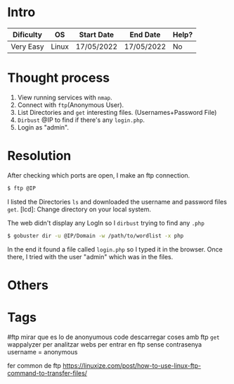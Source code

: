 # Intro
| Dificulty | OS | Start Date | End Date | Help? |
|---|---|---|---|---|
| Very Easy | Linux | 17/05/2022 | 17/05/2022 | No |


# Thought process
1. View running services with `nmap`.
2. Connect with `ftp`(Anonymous User).
3. List Directories and `get` interesting files. (Usernames+Password File)
4. `Dirbust` @IP to find if there's any `login.php`.
5. Login as "admin".


# Resolution
After checking which ports are open, I make an ftp connection. 
```bash
$ ftp @IP
```

I listed the Directories `ls` and downloaded the username and password files `get`.
[lcd]: Change directory on your local system.

The web didn't display any LogIn so I `dirbust` trying to find any `.php`
```bash
$ gobuster dir -u @IP/Domain -w /path/to/wordlist -x php
```

In the end it found a file called `login.php` so I typed it in the browser. Once there, I tried with the user "admin" which was in the files.


# Others


# Tags
#ftp
mirar que es lo de anonyumous code
descarregar coses amb ftp `get`
wappalyzer per analitzar webs
per entrar en ftp sense contrasenya username = anonymous




fer common de ftp
https://linuxize.com/post/how-to-use-linux-ftp-command-to-transfer-files/